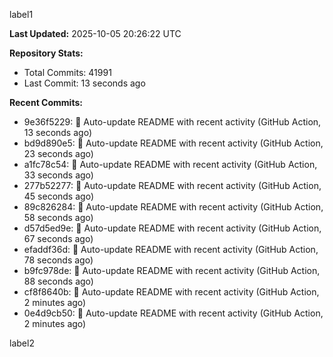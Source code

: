 
label1 
<!-- ACTIVITY_START -->
**Last Updated:** 2025-10-05 20:26:22 UTC

**Repository Stats:**
- Total Commits: 41991
- Last Commit: 13 seconds ago

**Recent Commits:**
- 9e36f5229: 🤖 Auto-update README with recent activity (GitHub Action, 13 seconds ago)
- bd9d890e5: 🤖 Auto-update README with recent activity (GitHub Action, 23 seconds ago)
- a1fc78c54: 🤖 Auto-update README with recent activity (GitHub Action, 33 seconds ago)
- 277b52277: 🤖 Auto-update README with recent activity (GitHub Action, 45 seconds ago)
- 89c826284: 🤖 Auto-update README with recent activity (GitHub Action, 58 seconds ago)
- d57d5ed9e: 🤖 Auto-update README with recent activity (GitHub Action, 67 seconds ago)
- efaddf36d: 🤖 Auto-update README with recent activity (GitHub Action, 78 seconds ago)
- b9fc978de: 🤖 Auto-update README with recent activity (GitHub Action, 88 seconds ago)
- cf8f8640b: 🤖 Auto-update README with recent activity (GitHub Action, 2 minutes ago)
- 0e4d9cb50: 🤖 Auto-update README with recent activity (GitHub Action, 2 minutes ago)
<!-- ACTIVITY_END -->

label2

